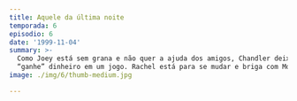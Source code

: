 ```yaml
---
title: Aquele da última noite
temporada: 6
episodio: 6
date: '1999-11-04'
summary: >-
  Como Joey está sem grana e não quer a ajuda dos amigos, Chandler deixa que ele
  “ganhe” dinheiro em um jogo. Rachel está para se mudar e briga com Monica.
image: ./img/6/thumb-medium.jpg

---
```

